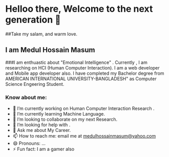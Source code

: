 # Helloo there, Welcome to the next generation 👋
##Take my salam, and warm love.
## I am Medul Hossain Masum 
###I am enthuastic about "Emotional Intelligence" . Currently , I am researching on HCI (Human Computer Interaction). I am a web developer and Mobile app developer also. I have completed my Bachelor degree from AMERICAN INTERNATIONAL UNIVERSITY-BANGLADESH" as Computer Science Engeering Student. 


### Know about me:

- 🔭 I’m currently working on Human Computer Interaction Research .
- 🌱 I’m currently learning Machine Language.
- 👯 I’m looking to collaborate on my next Research.
- 🤔 I’m looking for help with .
- 💬 Ask me about My Career.
- 📫 How to reach me: email me at medulhossainmasum@yahoo.com
- 😄 Pronouns: ...
- ⚡ Fun fact: I am a gamer also

